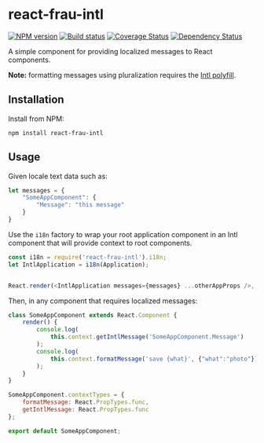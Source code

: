 # react-frau-intl

[![NPM version][npm-image]][npm-url]
[![Build status][ci-image]][ci-url]
[![Coverage Status][coverage-image]][coverage-url]
[![Dependency Status][dependencies-image]][dependencies-url]

A simple component for providing localized messages to React components.

**Note:** formatting messages using pluralization requires the [Intl polyfill](https://www.npmjs.com/package/intl).

## Installation

Install from NPM:
```shell
npm install react-frau-intl
```

## Usage

Given locale text data such as:
```javascript
let messages = {
	"SomeAppComponent": {
		"Message": "this message"
	}
}
```

Use the `i18n` factory to wrap your root application component in an Intl component that will provide context to root components. 

```javascript
const i18n = require('react-frau-intl').i18n;
let IntlApplication = i18n(Application);


React.render(<IntlApplication messages={messages} ...otherAppProps />, container);
```

Then, in any component that requires localized messages:

```javascript
class SomeAppComponent extends React.Component {
	render() {
		console.log(
			this.context.getIntlMessage('SomeAppComponent.Message')
		);
		console.log(
			this.context.formatMessage('save {what}', {"what":"photo"})
		);
	}
}

SomeAppComponent.contextTypes = {
	formatMessage: React.PropTypes.func,
	getIntlMessage: React.PropTypes.func
};

export default SomeAppComponent;
```

[npm-url]: https://www.npmjs.org/package/react-frau-intl
[npm-image]: https://img.shields.io/npm/v/react-frau-intl.svg
[ci-url]: https://travis-ci.org/Brightspace/react-frau-intl
[ci-image]: https://img.shields.io/travis-ci/Brightspace/react-frau-intl.svg
[coverage-url]: https://coveralls.io/r/Brightspace/react-frau-intl?branch=master
[coverage-image]: https://img.shields.io/coveralls/Brightspace/react-frau-intl.svg
[dependencies-url]: https://david-dm.org/brightspace/react-frau-intl
[dependencies-image]: https://img.shields.io/david/Brightspace/react-frau-intl.svg



